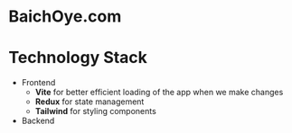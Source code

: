 # BaichOye.com
# Technology Stack
- Frontend
  -   **Vite** for better efficient loading of the app when we make changes
  -   **Redux** for state management
  -   **Tailwind** for styling components
- Backend
